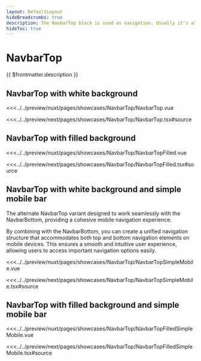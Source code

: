```yaml
---
layout: DefaultLayout
hideBreadcrumbs: true
description: The NavbarTop block is used as navigation. Usually it's at the top of a page and has elements like company logo, links to main categories or a menu button, search input and action buttons that can open a cart, wishlist or login modal.
hideToc: true
---
```


# NavbarTop

{{ $frontmatter.description }}

## NavbarTop with white background

<Showcase showcase-name="NavbarTop/NavbarTop" no-paddings style="min-height: 500px;">

<!-- vue -->
<<<../../preview/nuxt/pages/showcases/NavbarTop/NavbarTop.vue
<!-- end vue -->
<!-- react -->
<<<../../preview/next/pages/showcases/NavbarTop/NavbarTop.tsx#source
<!-- end react -->

</Showcase>

## NavbarTop with filled background

<Showcase showcase-name="NavbarTop/NavbarTopFilled" no-paddings style="min-height: 500px;">

<!-- vue -->
<<<../../preview/nuxt/pages/showcases/NavbarTop/NavbarTopFilled.vue
<!-- end vue -->
<!-- react -->
<<<../../preview/next/pages/showcases/NavbarTop/NavbarTopFilled.tsx#source
<!-- end react -->

</Showcase>

## NavbarTop with white background and simple mobile bar

The alternate NavbarTop variant designed to work seamlessly with the NavbarBottom, providing a cohesive mobile navigation experience.

By combining with the NavbarBottom, you can create a unified navigation structure that accommodates both top and bottom navigation elements on mobile devices. This ensures a smooth and intuitive user experience, allowing users to access important navigation options easily. 

<Showcase showcase-name="NavbarTop/NavbarTopSimpleMobile" no-paddings style="min-height: 500px;">

<!-- vue -->
<<<../../preview/nuxt/pages/showcases/NavbarTop/NavbarTopSimpleMobile.vue
<!-- end vue -->
<!-- react -->
<<<../../preview/next/pages/showcases/NavbarTop/NavbarTopSimpleMobile.tsx#source
<!-- end react -->

</Showcase>

## NavbarTop with filled background and simple mobile bar

<Showcase showcase-name="NavbarTop/NavbarTopFilledSimpleMobile" no-paddings style="min-height: 500px;">

<!-- vue -->
<<<../../preview/nuxt/pages/showcases/NavbarTop/NavbarTopFilledSimpleMobile.vue
<!-- end vue -->
<!-- react -->
<<<../../preview/next/pages/showcases/NavbarTop/NavbarTopFilledSimpleMobile.tsx#source
<!-- end react -->

</Showcase>
